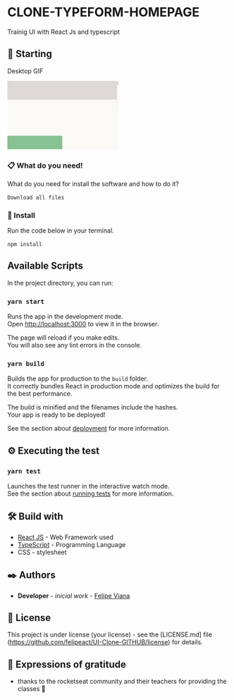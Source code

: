 # CLONE-TYPEFORM-HOMEPAGE 

Trainig UI with React Js and typescript

## 🚀 Starting

Desktop GIF 

<img src="https://github.com/Felipeact/TypeForm-HomePage/blob/master/homepage.gif" width="50%" height="50%">


### 📋 What do you need!

What do you need for install the software and how to do it?

```
Download all files 
```

### 🔧 Install

Run the code below in your terminal.

```
npm install
```
## Available Scripts

In the project directory, you can run:

### `yarn start`

Runs the app in the development mode.<br />
Open [http://localhost:3000](http://localhost:3000) to view it in the browser.

The page will reload if you make edits.<br />
You will also see any lint errors in the console.



### `yarn build`

Builds the app for production to the `build` folder.<br />
It correctly bundles React in production mode and optimizes the build for the best performance.

The build is minified and the filenames include the hashes.<br />
Your app is ready to be deployed!

See the section about [deployment](https://facebook.github.io/create-react-app/docs/deployment) for more information.


## ⚙️ Executing the test 

### `yarn test`

Launches the test runner in the interactive watch mode.<br />
See the section about [running tests](https://facebook.github.io/create-react-app/docs/running-tests) for more information.


## 🛠️ Build with

* [React JS](https://reactjs.org/) - Web Framework used
* [TypeScript](https://www.typescriptlang.org/) - Programming Language
* CSS - stylesheet

## ✒️ Authors

* **Developer** - *inicial work* - [Felipe Viana](https://github.com/felipeact)


## 📄 License

This project is under license (your license) - see the [LICENSE.md] file (https://github.com/felipeact/UI-Clone-GITHUB/license) for details.

## 🎁 Expressions of gratitude

* thanks to the rocketseat community and their teachers for providing the classes 📢
